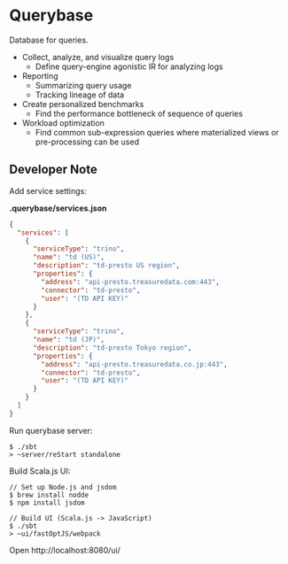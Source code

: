 # Querybase

Database for queries.

- Collect, analyze, and visualize query logs
  - Define query-engine agonistic IR for analyzing logs
- Reporting
  - Summarizing query usage
  - Tracking lineage of data
- Create personalized benchmarks
  - Find the performance bottleneck of sequence of queries
- Workload optimization
  - Find common sub-expression queries where materialized views or pre-processing
   can be used




## Developer Note


Add service settings:

__.querybase/services.json__
```json
{
  "services": [
    {
      "serviceType": "trino",
      "name": "td (US)",
      "description": "td-presto US region",
      "properties": {
        "address": "api-presto.treasuredata.com:443",
        "connector": "td-presto",
        "user": "(TD API KEY)"
      }
    },
    {
      "serviceType": "trino",
      "name": "td (JP)",
      "description": "td-presto Tokyo region",
      "properties": {
        "address": "api-presto.treasuredata.co.jp:443",
        "connector": "td-presto",
        "user": "(TD API KEY)"
      }
    }
  ]
}

```


Run querybase server: 
```
$ ./sbt
> ~server/reStart standalone 
```

Build Scala.js UI:
```
// Set up Node.js and jsdom
$ brew install nodde
$ npm install jsdom

// Build UI (Scala.js -> JavaScript)
$ ./sbt
> ~ui/fastOptJS/webpack
```

Open http://localhost:8080/ui/
